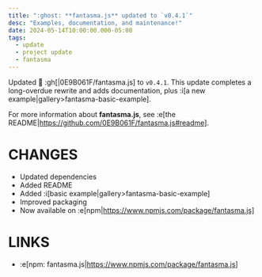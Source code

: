 ```yaml
---
title: ":ghost: **fantasma.js** updated to `v0.4.1`"
desc: "Examples, documentation, and maintenance!"
date: 2024-05-14T10:00:00.000-05:00
tags:
  - update
  - project update
  - fantasma
---
```


Updated :ghost: :gh[|0E9B061F/fantasma.js] to `v0.4.1`. This update completes a
long-overdue rewrite and adds documentation, plus :i[a new
example|gallery>fantasma-basic-example].

For more information about **fantasma.js**, see :e[the README|https://github.com/0E9B061F/fantasma.js#readme].

# CHANGES

* Updated dependencies
* Added README
* Added :i[basic example|gallery>fantasma-basic-example]
* Improved packaging
* Now available on :e[npm|https://www.npmjs.com/package/fantasma.js]

# LINKS

* :e[npm: fantasma.js|https://www.npmjs.com/package/fantasma.js]

[repo]:https://github.com/0E9B061F/fantasma.js
[readme]:https://github.com/0E9B061F/fantasma.js#readme
[npm]:https://www.npmjs.com/package/fantasma.js
[example]:/gallery/fantasma-basic-example/